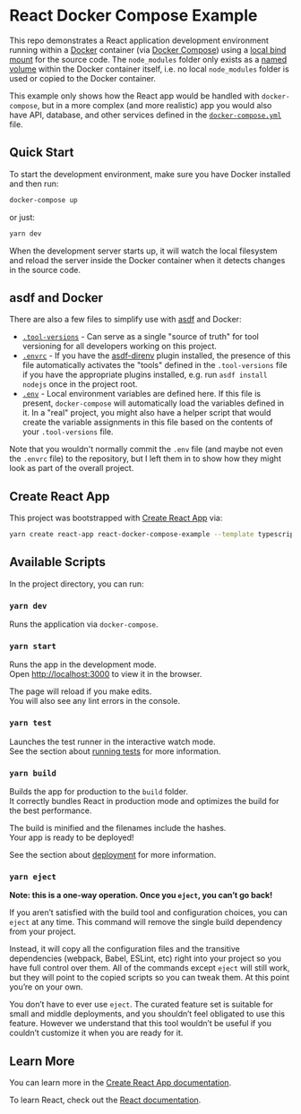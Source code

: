 # React Docker Compose Example

This repo demonstrates a React application development environment running within a [Docker](https://docs.docker.com/get-docker/) container (via [Docker Compose](https://docs.docker.com/compose/)) using a [local bind mount](https://docs.docker.com/storage/bind-mounts/) for the source code. The `node_modules` folder only exists as a [named volume](https://docs.docker.com/storage/volumes/) within the Docker container itself, i.e. no local `node_modules` folder is used or copied to the Docker container.

This example only shows how the React app would be handled with `docker-compose`, but in a more complex (and more realistic) app you would also have API, database, and other services defined in the [`docker-compose.yml`](docker-compose.yml) file.

## Quick Start

To start the development environment, make sure you have Docker installed and then run:

```bash
docker-compose up
```

or just:

```bash
yarn dev
```

When the development server starts up, it will watch the local filesystem and reload the server inside the Docker container when it detects changes in the source code.

## asdf and Docker

There are also a few files to simplify use with [asdf](https://asdf-vm.com) and Docker:

- [`.tool-versions`](.tool-versions) - Can serve as a single "source of truth" for tool versioning for all developers working on this project.
- [`.envrc`](.envrc) - If you have the [asdf-direnv](https://github.com/asdf-community/asdf-direnv) plugin installed, the presence of this file automatically activates the "tools" defined in the `.tool-versions` file if you have the appropriate plugins installed, e.g. run `asdf install nodejs` once in the project root.
- [`.env`](.env) - Local environment variables are defined here. If this file is present, `docker-compose` will automatically load the variables defined in it. In a "real" project, you might also have a helper script that would create the variable assignments in this file based on the contents of your `.tool-versions` file.

Note that you wouldn't normally commit the `.env` file (and maybe not even the `.envrc` file) to the repository, but I left them in to show how they might look as part of the overall project.

## Create React App

This project was bootstrapped with [Create React App](https://github.com/facebook/create-react-app) via:

```bash
yarn create react-app react-docker-compose-example --template typescript
```

## Available Scripts

In the project directory, you can run:

### `yarn dev`

Runs the application via `docker-compose`.

### `yarn start`

Runs the app in the development mode.\
Open [http://localhost:3000](http://localhost:3000) to view it in the browser.

The page will reload if you make edits.\
You will also see any lint errors in the console.

### `yarn test`

Launches the test runner in the interactive watch mode.\
See the section about [running tests](https://facebook.github.io/create-react-app/docs/running-tests) for more information.

### `yarn build`

Builds the app for production to the `build` folder.\
It correctly bundles React in production mode and optimizes the build for the best performance.

The build is minified and the filenames include the hashes.\
Your app is ready to be deployed!

See the section about [deployment](https://facebook.github.io/create-react-app/docs/deployment) for more information.

### `yarn eject`

**Note: this is a one-way operation. Once you `eject`, you can’t go back!**

If you aren’t satisfied with the build tool and configuration choices, you can `eject` at any time. This command will remove the single build dependency from your project.

Instead, it will copy all the configuration files and the transitive dependencies (webpack, Babel, ESLint, etc) right into your project so you have full control over them. All of the commands except `eject` will still work, but they will point to the copied scripts so you can tweak them. At this point you’re on your own.

You don’t have to ever use `eject`. The curated feature set is suitable for small and middle deployments, and you shouldn’t feel obligated to use this feature. However we understand that this tool wouldn’t be useful if you couldn’t customize it when you are ready for it.

## Learn More

You can learn more in the [Create React App documentation](https://facebook.github.io/create-react-app/docs/getting-started).

To learn React, check out the [React documentation](https://reactjs.org/).
